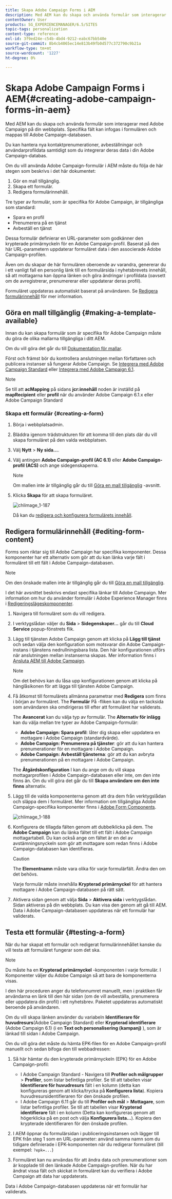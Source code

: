```yaml
---
title: Skapa Adobe Campaign Forms i AEM
description: Med AEM kan du skapa och använda formulär som interagerar med Adobe Campaign på din webbplats. Specifika fält kan infogas i formulären och mappas till Adobe Campaign-databasen.
contentOwner: User
products: SG_EXPERIENCEMANAGER/6.5/SITES
topic-tags: personalization
content-type: reference
exl-id: 3f9ed24e-c54b-4bd4-9212-eabc67bb540e
source-git-commit: 8b4cb4065ec14e813b49fb0d577c372790c9b21a
workflow-type: tm+mt
source-wordcount: '1227'
ht-degree: 0%

---
```


# Skapa Adobe Campaign Forms i AEM{#creating-adobe-campaign-forms-in-aem}

Med AEM kan du skapa och använda formulär som interagerar med Adobe Campaign på din webbplats. Specifika fält kan infogas i formulären och mappas till Adobe Campaign-databasen.

Du kan hantera nya kontaktprenumerationer, avbeställningar och användarprofildata samtidigt som du integrerar deras data i din Adobe Campaign-databas.

Om du vill använda Adobe Campaign-formulär i AEM måste du följa de här stegen som beskrivs i det här dokumentet:

1. Gör en mall tillgänglig.
1. Skapa ett formulär.
1. Redigera formulärinnehåll.

Tre typer av formulär, som är specifika för Adobe Campaign, är tillgängliga som standard:

* Spara en profil
* Prenumerera på en tjänst
* Avbeställ en tjänst

Dessa formulär definierar en URL-parameter som godkänner den krypterade primärnyckeln för en Adobe Campaign-profil. Baserat på den här URL-parametern uppdaterar formuläret data i den associerade Adobe Campaign-profilen.

Även om du skapar de här formulären oberoende av varandra, genererar du i ett vanligt fall en personlig länk till en formulärsida i nyhetsbrevets innehåll, så att mottagarna kan öppna länken och göra ändringar i profildata (oavsett om de avregistrerar, prenumererar eller uppdaterar deras profil).

Formuläret uppdateras automatiskt baserat på användaren. Se [Redigera formulärinnehåll](#editing-form-content) för mer information.

## Göra en mall tillgänglig {#making-a-template-available}

Innan du kan skapa formulär som är specifika för Adobe Campaign måste du göra de olika mallarna tillgängliga i ditt AEM.

Om du vill göra det går du till [Dokumentation för mallar](/help/sites-developing/page-templates-static.md#templateavailability).

Först och främst bör du kontrollera anslutningen mellan författaren och publicera instanser så fungerar Adobe Campaign. Se [Integrera med Adobe Campaign Standard](/help/sites-administering/campaignstandard.md) eller [Integrera med Adobe Campaign 6.1](/help/sites-administering/campaignonpremise.md).

>[!NOTE]
>
>Se till att **acMapping** på sidans **jcr:innehåll** noden är inställd på **mapRecipient** eller **profil** när du använder Adobe Campaign 6.1.x eller Adobe Campaign Standard
>

### Skapa ett formulär {#creating-a-form}

1. Börja i webbplatsadmin.
1. Bläddra igenom trädstrukturen för att komma till den plats där du vill skapa formuläret på den valda webbplatsen.
1. Välj **Nytt** > **Ny sida...**.
1. Välj antingen **Adobe Campaign-profil (AC 6.1)** eller **Adobe Campaign-profil (ACS)** och ange sidegenskaperna.

   >[!NOTE]
   >
   >Om mallen inte är tillgänglig går du till [Göra en mall tillgänglig](/help/sites-classic-ui-authoring/classic-personalization-ac.md#activatingatemplate) -avsnitt.

1. Klicka **Skapa** för att skapa formuläret.

   ![chlimage_1-187](assets/chlimage_1-187.png)

   Då kan du [redigera och konfigurera formulärets innehåll](#editing-form-content).

## Redigera formulärinnehåll {#editing-form-content}

Forms som riktar sig till Adobe Campaign har specifika komponenter. Dessa komponenter har ett alternativ som gör att du kan länka varje fält i formuläret till ett fält i Adobe Campaign-databasen.

>[!NOTE]
>
>Om den önskade mallen inte är tillgänglig går du till [Göra en mall tillgänglig](/help/sites-classic-ui-authoring/classic-personalization-ac.md#activatingatemplate).

I det här avsnittet beskrivs endast specifika länkar till Adobe Campaign. Mer information om hur du använder formulär i Adobe Experience Manager finns i [Redigeringslägeskomponenter](/help/sites-classic-ui-authoring/classic-page-author-edit-mode.md).

1. Navigera till formuläret som du vill redigera.
1. I verktygslådan väljer du **Sida** > **Sidegenskaper...** går du till **Cloud Service** popup-fönstrets flik.
1. Lägg till tjänsten Adobe Campaign genom att klicka på **Lägg till tjänst** och sedan välja den konfiguration som motsvarar din Adobe Campaign-instans i tjänstens nedrullningsbara lista. Den här konfigurationen utförs när anslutningen mellan instanserna skapas. Mer information finns i [Ansluta AEM till Adobe Campaign](/help/sites-administering/campaignonpremise.md#connecting-aem-to-adobe-campaign).

   >[!NOTE]
   >
   >Om det behövs kan du låsa upp konfigurationen genom att klicka på hänglåsikonen för att lägga till tjänsten Adobe Campaign.

1. Få åtkomst till formulärets allmänna parametrar med **Redigera** som finns i början av formuläret. The **Formulär** På -fliken kan du välja en tacksida som användaren ska omdirigeras till efter att formuläret har validerats.

   The **Avancerat** kan du välja typ av formulär. The **Alternativ för inlägg** kan du välja mellan tre typer av Adobe Campaign-formulär:

   * **Adobe Campaign: Spara profil**: låter dig skapa eller uppdatera en mottagare i Adobe Campaign (standardvärde).
   * **Adobe Campaign: Prenumerera på tjänster**: gör att du kan hantera prenumerationer för en mottagare i Adobe Campaign.
   * **Adobe Campaign: Avbeställ tjänsterna**: gör att du kan avbryta prenumerationen på en mottagare i Adobe Campaign.

   The **Åtgärdskonfiguration** I kan du ange om du vill skapa mottagarprofilen i Adobe Campaign-databasen eller inte, om den inte finns än. Om du vill göra det går du till **Skapa användare om den inte finns** alternativ.

1. Lägg till de valda komponenterna genom att dra dem från verktygslådan och släppa dem i formuläret. Mer information om tillgängliga Adobe Campaign-specifika komponenter finns i [Adobe Form Components](/help/sites-classic-ui-authoring/classic-personalization-ac-components.md).

   ![chlimage_1-188](assets/chlimage_1-188.png)

1. Konfigurera de tillagda fälten genom att dubbelklicka på dem. The **Adobe Campaign** kan du länka fältet till ett fält i Adobe Campaign mottagartabell. Du kan också ange om fältet är en del av avstämningsnyckeln som gör att mottagare som redan finns i Adobe Campaign-databasen kan identifieras.

   >[!CAUTION]
   >
   >The **Elementnamn** måste vara olika för varje formulärfält. Ändra den om det behövs.
   >
   >Varje formulär måste innehålla **Krypterad primärnyckel** för att hantera mottagare i Adobe Campaign-databasen på rätt sätt.

1. Aktivera sidan genom att välja **Sida** > **Aktivera sida** i verktygslådan. Sidan aktiveras på din webbplats. Du kan visa den genom att gå till AEM. Data i Adobe Campaign-databasen uppdateras när ett formulär har validerats.

## Testa ett formulär {#testing-a-form}

När du har skapat ett formulär och redigerat formulärinnehållet kanske du vill testa att formuläret fungerar som det ska.

>[!NOTE]
>
>Du måste ha en **Krypterad primärnyckel** -komponenten i varje formulär. I Komponenter väljer du Adobe Campaign så att bara de komponenterna visas.
>
>I den här proceduren anger du telefonnumret manuellt, men i praktiken får användarna en länk till den här sidan (om de vill avbeställa, prenumerera eller uppdatera din profil) i ett nyhetsbrev. Paketet uppdateras automatiskt beroende på användaren.
>
>Om du vill skapa länken använder du variabeln **Identifierare för huvudresurs**(Adobe Campaign Standard) eller **Krypterad identifierare** (Adobe Campaign 6.1) (i en **Text och personalisering (kampanj)** ), som är länkad till sidan i Adobe Campaign.

Om du vill göra det måste du hämta EPK-filen för en Adobe Campaign-profil manuellt och sedan bifoga den till webbadressen:

1. Så här hämtar du den krypterade primärnyckeln (EPK) för en Adobe Campaign-profil:

   * I Adobe Campaign Standard - Navigera till **Profiler och målgrupper** > **Profiler**, som listar befintliga profiler. Se till att tabellen visar **Identifierare för huvudresurs** fält i en kolumn (detta kan konfigureras genom att klicka/trycka på **Konfigurera lista**). Kopiera huvudresursidentifieraren för den önskade profilen.
   * I Adobe Campaign 6.11 går du till **Profiler och mål** >  **Mottagare**, som listar befintliga profiler. Se till att tabellen visar **Krypterad identifierare** fält i en kolumn (Detta kan konfigureras genom att högerklicka på en post och välja **Konfigurera lista...**). Kopiera den krypterade identifieraren för den önskade profilen.

1. I AEM öppnar du formulärsidan i publiceringsinstansen och lägger till EPK från steg 1 som en URL-parameter: använd samma namn som du tidigare definierade i EPK-komponenten när du redigerar formuläret (till exempel: `?epk=...`)
1. Formuläret kan nu användas för att ändra data och prenumerationer som är kopplade till den länkade Adobe Campaign-profilen. När du har ändrat vissa fält och skickat in formuläret kan du verifiera i Adobe Campaign att data har uppdaterats.

Data i Adobe Campaign-databasen uppdateras när ett formulär har validerats.
